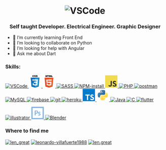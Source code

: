 <h1 align="center"><img src="https://user-images.githubusercontent.com/99779642/201330566-54bf7ebc-f797-4109-ae2f-2cb71ff8215a.jpg" alt="VSCode" width="1100" height="150"/></h1>
<!--
<h1 align="center">Hi 👋, I'm Carlos Leonardo</h1>
-->
<h3 align="center">Self taught Developer. Electrical Engineer. Graphic Designer</h3>



- 🌱 I’m currently learning Front End
- 👯 I’m looking to collaborate on Python
- 🤔 I’m looking for help with Angular
- 💬 Ask me about Dart

<h3 align="left">Skills:</h3>
<p align="left"> <a href="https://code.visualstudio.com/" target="_blank" rel="noreferrer"> <img src="https://www.svgrepo.com/show/354520/visual-studio.svg" alt="VSCode" width="40" height="40"/> </a> <a href="https://www.w3schools.com/css/" target="_blank" rel="noreferrer"> <img src="https://raw.githubusercontent.com/devicons/devicon/master/icons/css3/css3-original-wordmark.svg" alt="css3" width="40" height="40"/> </a>  <a href="https://www.w3.org/html/" target="_blank" rel="noreferrer"> <img src="https://raw.githubusercontent.com/devicons/devicon/master/icons/html5/html5-original-wordmark.svg" alt="html5" width="40" height="40"/> </a> <a href="https://sass-lang.com/" target="_blank" rel="noreferrer"> <img src="https://www.svgrepo.com/show/349502/sass.svg" alt="SASS" width="40" height="40"/> </a> <a href="https://www.npmjs.com/" target="_blank" rel="noreferrer"> <img src="https://www.svgrepo.com/show/349457/npm.svg" alt="NPM-install" width="40" height="40"/> </a> <a href="https://developer.mozilla.org/en-US/docs/Web/JavaScript" target="_blank" rel="noreferrer"> <img src="https://raw.githubusercontent.com/devicons/devicon/master/icons/javascript/javascript-original.svg" alt="javascript" width="40" height="40"/> </a> <a href="https://www.php.net/" target="_blank" rel="noreferrer"> <img src="https://www.svgrepo.com/show/349474/php.svg" alt="PHP" width="40" height="40"/> </a> <a href="https://postman.com" target="_blank" rel="noreferrer"> <img src="https://www.vectorlogo.zone/logos/getpostman/getpostman-icon.svg" alt="postman" width="40" height="40"/> </a> <a href="https://www.mysql.com/" target="_blank" rel="noreferrer"> <img src="https://www.svgrepo.com/show/355133/mysql.svg" alt="MySQL" width="40" height="40"/> </a> <a href="https://firebase.google.com/" target="_blank" rel="noreferrer"> <img src="https://www.vectorlogo.zone/logos/firebase/firebase-icon.svg" alt="firebase" width="40" height="40"/> </a> <a href="https://git-scm.com/" target="_blank" rel="noreferrer"> <img src="https://www.vectorlogo.zone/logos/git-scm/git-scm-icon.svg" alt="git" width="40" height="40"/> </a> <a href="https://heroku.com" target="_blank" rel="noreferrer"> <img src="https://www.vectorlogo.zone/logos/heroku/heroku-icon.svg" alt="heroku" width="40" height="40"/> </a> <a href="https://www.typescriptlang.org/" target="_blank" rel="noreferrer"> <img src="https://raw.githubusercontent.com/devicons/devicon/master/icons/typescript/typescript-original.svg" alt="typescript" width="40" height="40"/> </a> <a href="https://www.python.org" target="_blank" rel="noreferrer"> <img src="https://raw.githubusercontent.com/devicons/devicon/master/icons/python/python-original.svg" alt="python" width="40" height="40"/> </a> <a href="https://www.java.com/es/" target="_blank" rel="noreferrer"> <img src="https://www.svgrepo.com/show/303388/java-4-logo.svg" alt="Java" width="40" height="40"/> </a> <a href="https://es.wikipedia.org/wiki/C_(lenguaje_de_programaci%C3%B3n)" target="_blank" rel="noreferrer"> <img src="https://upload.wikimedia.org/wikipedia/commons/thumb/1/18/C_Programming_Language.svg/695px-C_Programming_Language.svg.png" alt="C" width="40" height="40"/> </a> <a href="https://flutter.dev" target="_blank" rel="noreferrer"> <img src="https://www.vectorlogo.zone/logos/flutterio/flutterio-icon.svg" alt="flutter" width="40" height="40"/> </a>
  
<a href="https://www.adobe.com/in/products/illustrator.html" target="_blank" rel="noreferrer"> <img src="https://www.vectorlogo.zone/logos/adobe_illustrator/adobe_illustrator-icon.svg" alt="illustrator" width="40" height="40"/> </a>  <a href="https://www.photoshop.com/en" target="_blank" rel="noreferrer"> <img src="https://raw.githubusercontent.com/devicons/devicon/master/icons/photoshop/photoshop-line.svg" alt="photoshop" width="40" height="40"/> </a> <a href="https://www.blender.org/" target="_blank" rel="noreferrer"> <img src="https://upload.wikimedia.org/wikipedia/commons/thumb/a/a5/Blender.svg/1024px-Blender.svg.png" alt="Blender" width="40" height="40"/> </a>  </p>

<h3 align="left">Where to find me</h3>
<p align="left">
<a href="https://twitter.com/len_great" target="blank"><img align="center" src="https://raw.githubusercontent.com/rahuldkjain/github-profile-readme-generator/master/src/images/icons/Social/twitter.svg" alt="len_great" height="30" width="40" /></a>
<a href="https://www.linkedin.com/in/leonardo-villafuerte1988/" target="blank"><img align="center" src="https://raw.githubusercontent.com/rahuldkjain/github-profile-readme-generator/master/src/images/icons/Social/linked-in-alt.svg" alt="leonardo-villafuerte1988" height="30" width="40" /></a>
<a href="https://www.instagram.com/len.great/" target="blank"><img align="center" src="https://raw.githubusercontent.com/rahuldkjain/github-profile-readme-generator/master/src/images/icons/Social/instagram.svg" alt="len.great" height="30" width="40" /></a>
</p>
<!--
- 📫 How to reach me: ...
- 😄 Pronouns: ...
- ⚡ Fun fact: ...
-->



